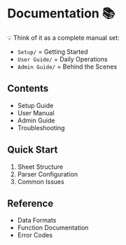 # Documentation 📚

💡 Think of it as a complete manual set:
- `Setup/` = Getting Started
- `User Guide/` = Daily Operations
- `Admin Guide/` = Behind the Scenes
  
## Contents
- Setup Guide
- User Manual
- Admin Guide
- Troubleshooting

## Quick Start
1. Sheet Structure
2. Parser Configuration
3. Common Issues

## Reference
- Data Formats
- Function Documentation
- Error Codes
